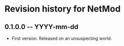 # Revision history for NetMod

## 0.1.0.0 -- YYYY-mm-dd

* First version. Released on an unsuspecting world.
